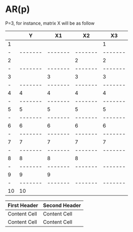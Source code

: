 # AR(p)
P=3, for instance, matrix X will be as follow


|	|Y|	X1|	X2|	X3|
|-|-------|-------|-------|-------|
|1|	  | 	  |	  |	 1|
|-|-------|-------|-------|-------|
|2|	  |	  |	 2|	 2|
|-|-------|-------|-------|-------|
|3|	  |	 3|	 3|	 3|
|-|-------|-------|-------|-------|
|4|	 4|	 4|	 4|	 4|
|-|-------|-------|-------|-------|
|5|	 5|	 5|	 5|	 5|
|-|-------|-------|-------|-------|
|6|	 6|	 6|	 6|	 6|
|-|-------|-------|-------|-------|
|7|	 7|	 7|	 7|	 7|
|-|-------|-------|-------|-------|
|8|	 8|	 8|	 8|	
|-|-------|-------|-------|-------|
|9|	 9|	 9|			
|-|-------|-------|-------|-------|
|10|	10|	


| First Header  | Second Header |
| ------------- | ------------- |
| Content Cell  | Content Cell  |
| Content Cell  | Content Cell  |
